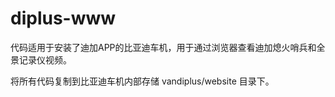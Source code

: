 # diplus-www

代码适用于安装了迪加APP的比亚迪车机，用于通过浏览器查看迪加熄火哨兵和全景记录仪视频。

将所有代码复制到比亚迪车机内部存储 vandiplus/website 目录下。
